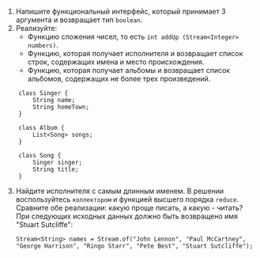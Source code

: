 1. Напишите функциональный интерфейс, который принимает 3 аргумента и возвращает тип `boolean`.
2. Реализуйте: 
    - Функцию сложения чисел, то есть `int addUp (Stream<Integer> numbers)`.
    - Функцию, которая получает исполнителя и возвращает список строк, 
    содержащих имена и место происхождения.
    - Функцию, которая получает альбомы и возвращает список альбомов, 
    содержащих не более трех произведений.
```
    class Singer {
        String name;
        String homeTown;
    }

    class Album {
        List<Song> songs;
    }

    class Song {
        Singer singer;
        String title;
    }
```
3. Найдите исполнителя с самым длинным именем. В решении воспользуйтесь `коллектором` 
и функцией высшего порядка `reduce`. Сравните обе реализации: какую проще писать, а какую - читать? 
   При следующих исходных данных должно быть возвращено имя "Stuart Sutcliffe":
   ```
   Stream<String> names = Stream.of("John Lennon", "Paul McCartney", 
   "George Harrison", "Ringo Starr", "Pete Best", "Stuart Sutcliffe");
   ```
